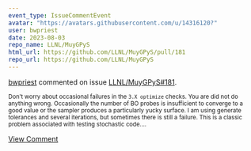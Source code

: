 ```yaml
---
event_type: IssueCommentEvent
avatar: "https://avatars.githubusercontent.com/u/14316120?"
user: bwpriest
date: 2023-08-03
repo_name: LLNL/MuyGPyS
html_url: https://github.com/LLNL/MuyGPyS/pull/181
repo_url: https://github.com/LLNL/MuyGPyS
---
```


<a href='https://github.com/bwpriest' target='_blank'>bwpriest</a> commented on issue <a href='https://github.com/LLNL/MuyGPyS/pull/181' target='_blank'>LLNL/MuyGPyS#181</a>.

<small>Don't worry about occasional failures in the `3.X optimize` checks. You are did not do anything wrong. Occasionally the number of BO probes is insufficient to converge to a good value or the sampler produces a particularly yucky surface. I am using generate tolerances and several iterations, but sometimes there is still a failure. This is a classic problem associated with testing stochastic code....</small>

<a href='https://github.com/LLNL/MuyGPyS/pull/181' target='_blank'>View Comment</a>